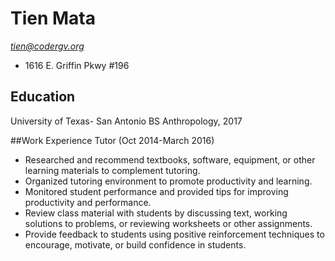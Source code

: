 # Tien Mata

*tien@codergv.org*
 * 1616 E. Griffin Pkwy #196

## Education
University of Texas- San Antonio
BS Anthropology, 2017

##Work Experience
Tutor (Oct 2014-March 2016)
* Researched and recommend textbooks, software, equipment, or other learning materials to complement tutoring.
* Organized tutoring environment to promote productivity and learning.
* Monitored student performance and provided tips for improving productivity and performance.
* Review class material with students by discussing text, working solutions to problems, or reviewing worksheets or other assignments.
* Provide feedback to students using positive reinforcement techniques to encourage, motivate, or build confidence in students.

